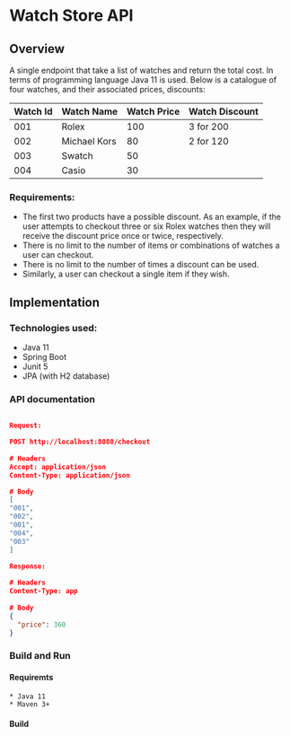 # Watch Store API

## Overview

A single endpoint that take a list of watches and return the total cost. In terms of programming language Java 11 is
used. Below is a catalogue of four watches, and their associated prices, discounts:

Watch Id     | Watch Name  | Watch Price  | Watch Discount |  
------------- | ------------- | ------------- | ------------- |
001         | Rolex         | 100 | 3 for 200  |
002         | Michael Kors | 80  | 2 for 120  |
003         | Swatch        | 50 |   |
004         | Casio         | 30  |   |

### Requirements:
* The first two products have a possible discount. As an example, if the user attempts to
checkout three or six Rolex watches then they will receive the discount price once or twice,
respectively.
* There is no limit to the number of items or combinations of watches a user can checkout.
* There is no limit to the number of times a discount can be used.
* Similarly, a user can checkout a single item if they wish.

## Implementation 

### Technologies used: 
 * Java 11
 * Spring Boot 
 * Junit 5
 * JPA (with H2 database)
    
### API documentation

```json

Request:

POST http://localhost:8080/checkout
        
# Headers
Accept: application/json
Content-Type: application/json

# Body
[
"001",
"002",
"001",
"004",
"003"
]

Response: 
        
# Headers
Content-Type: app
        
# Body
{ 
  "price": 360 
}
```

### Build and Run

#### Requiremts

    * Java 11
    * Maven 3+

#### Build
